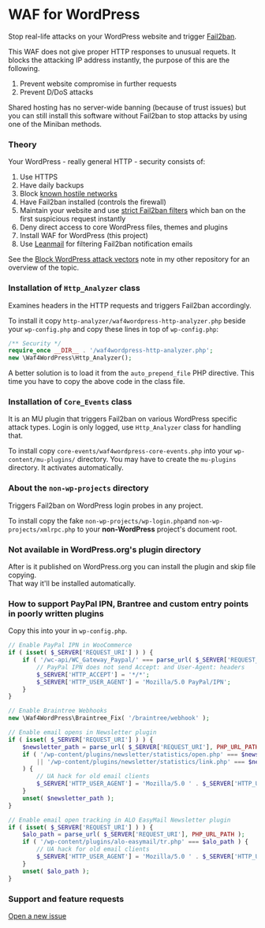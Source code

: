 # WAF for WordPress

Stop real-life attacks on your WordPress website and
trigger [Fail2ban](https://github.com/fail2ban/fail2ban).

This WAF does not give proper HTTP responses to unusual requets.
It blocks the attacking IP address instantly, the purpose of this are the following.

1. Prevent website compromise in further requests
1. Prevent D/DoS attacks

Shared hosting has no server-wide banning (because of trust issues)
but you can still install this software without Fail2ban to stop attacks by using one of the Miniban methods.

### Theory

Your WordPress - really general HTTP - security consists of:

1. Use HTTPS
1. Have daily backups
1. Block [known hostile networks](https://github.com/szepeviktor/debian-server-tools/tree/master/security/myattackers-ipsets)
1. Have Fail2ban installed (controls the firewall)
1. Maintain your website and use
   [strict Fail2ban filters](https://github.com/szepeviktor/debian-server-tools/tree/master/security/fail2ban-conf)
   which ban on the first suspicious request instantly
1. Deny direct access to core WordPress files, themes and plugins
1. Install WAF for WordPress (this project)
1. Use [Leanmail](https://github.com/szepeviktor/debian-server-tools/tree/master/security/fail2ban-leanmail)
   for filtering Fail2ban notification emails

See the [Block WordPress attack vectors](https://github.com/szepeviktor/debian-server-tools/blob/master/webserver/WordPress-security.md)
note in my other repository for an overview of the topic.

### Installation of `Http_Analyzer` class

Examines headers in the HTTP requests and triggers Fail2ban accordingly.

To install it copy `http-analyzer/waf4wordpress-http-analyzer.php`
beside your `wp-config.php` and copy these lines in top of `wp-config.php`:

```php
/** Security */
require_once __DIR__ . '/waf4wordpress-http-analyzer.php';
new \Waf4WordPress\Http_Analyzer();
```

A better solution is to load it from the `auto_prepend_file` PHP directive.
This time you have to copy the above code in the class file.

### Installation of `Core_Events` class

It is an MU plugin that triggers Fail2ban on various WordPress specific attack types.
Login is only logged, use `Http_Analyzer` class for handling that.

To install copy `core-events/waf4wordpress-core-events.php` into your `wp-content/mu-plugins/` directory.
You may have to create the `mu-plugins` directory. It activates automatically.

### About the `non-wp-projects` directory

Triggers Fail2ban on WordPress login probes in any project.

To install copy the fake `non-wp-projects/wp-login.php`and `non-wp-projects/xmlrpc.php`
to your **non-WordPress** project's document root.

### Not available in WordPress.org's plugin directory

After is it published on WordPress.org you can install the plugin and skip file copying.  
That way it'll be installed automatically.

### How to support PayPal IPN, Brantree and custom entry points in poorly written plugins

Copy this into your in `wp-config.php`.

```php
// Enable PayPal IPN in WooCommerce
if ( isset( $_SERVER['REQUEST_URI'] ) ) {
    if ( '/wc-api/WC_Gateway_Paypal/' === parse_url( $_SERVER['REQUEST_URI'], PHP_URL_PATH ) ) {
        // PayPal IPN does not send Accept: and User-Agent: headers
        $_SERVER['HTTP_ACCEPT'] = '*/*';
        $_SERVER['HTTP_USER_AGENT'] = 'Mozilla/5.0 PayPal/IPN';
    }
}

// Enable Braintree Webhooks
new \Waf4WordPress\Braintree_Fix( '/braintree/webhook' );

// Enable email opens in Newsletter plugin
if ( isset( $_SERVER['REQUEST_URI'] ) ) {
    $newsletter_path = parse_url( $_SERVER['REQUEST_URI'], PHP_URL_PATH );
    if ( '/wp-content/plugins/newsletter/statistics/open.php' === $newsletter_path
        || '/wp-content/plugins/newsletter/statistics/link.php' === $newsletter_path
    ) {
        // UA hack for old email clients
        $_SERVER['HTTP_USER_AGENT'] = 'Mozilla/5.0 ' . $_SERVER['HTTP_USER_AGENT'];
    }
    unset( $newsletter_path );
}

// Enable email open tracking in ALO EasyMail Newsletter plugin
if ( isset( $_SERVER['REQUEST_URI'] ) ) {
    $alo_path = parse_url( $_SERVER['REQUEST_URI'], PHP_URL_PATH );
    if ( '/wp-content/plugins/alo-easymail/tr.php' === $alo_path ) {
        // UA hack for old email clients
        $_SERVER['HTTP_USER_AGENT'] = 'Mozilla/5.0 ' . $_SERVER['HTTP_USER_AGENT'];
    }
    unset( $alo_path );
}
```

### Support and feature requests

[Open a new issue](https://github.com/szepeviktor/waf4wordpress/issues/new)
